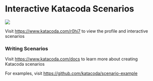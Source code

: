 # Interactive Katacoda Scenarios

[![](http://shields.katacoda.com/katacoda/r0hi7/count.svg)](https://www.katacoda.com/r0hi7 "Get your profile on Katacoda.com")

Visit https://www.katacoda.com/r0hi7 to view the profile and interactive scenarios

### Writing Scenarios
Visit https://www.katacoda.com/docs to learn more about creating Katacoda scenarios

For examples, visit https://github.com/katacoda/scenario-example
